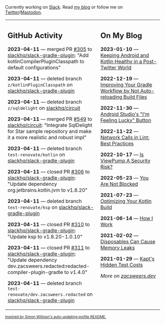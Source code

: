 Currently working on [Slack](https://slack.com/). Read [my blog](https://zacsweers.dev/) or follow me on [Twitter](https://twitter.com/ZacSweers)/[Mastodon](https://hachyderm.io/@ZacSweers).

<table><tr><td valign="top" width="60%">

## GitHub Activity
<!-- githubActivity starts -->
**2023-04-11** — merged PR [#305](https://github.com/slackhq/slack-gradle-plugin/pull/305) to [slackhq/slack-gradle-plugin](https://github.com/slackhq/slack-gradle-plugin): "Add kotlinCompilerPluginClasspath to default configurations"

**2023-04-11** — deleted branch `z/kotlinPluginClasspath` on [slackhq/slack-gradle-plugin](https://github.com/slackhq/slack-gradle-plugin)

**2023-04-11** — deleted branch `z/sqldelight` on [slackhq/circuit](https://github.com/slackhq/circuit)

**2023-04-11** — merged PR [#549](https://github.com/slackhq/circuit/pull/549) to [slackhq/circuit](https://github.com/slackhq/circuit): "Integrate SqlDelight for Star sample repository and make it a more realistic and robust impl"

**2023-04-11** — deleted branch `test-renovate/kotlin` on [slackhq/slack-gradle-plugin](https://github.com/slackhq/slack-gradle-plugin)

**2023-04-11** — closed PR [#306](https://github.com/slackhq/slack-gradle-plugin/pull/306) to [slackhq/slack-gradle-plugin](https://github.com/slackhq/slack-gradle-plugin): "Update dependency org.jetbrains.kotlin.jvm to v1.8.20"

**2023-04-11** — deleted branch `test-renovate/ksp` on [slackhq/slack-gradle-plugin](https://github.com/slackhq/slack-gradle-plugin)

**2023-04-11** — closed PR [#310](https://github.com/slackhq/slack-gradle-plugin/pull/310) to [slackhq/slack-gradle-plugin](https://github.com/slackhq/slack-gradle-plugin): "Update ksp to v1.8.20-1.0.10"

**2023-04-11** — closed PR [#311](https://github.com/slackhq/slack-gradle-plugin/pull/311) to [slackhq/slack-gradle-plugin](https://github.com/slackhq/slack-gradle-plugin): "Update dependency dev.zacsweers.redacted:redacted-compiler-plugin-gradle to v1.4.0"

**2023-04-11** — deleted branch `test-renovate/dev.zacsweers.redacted` on [slackhq/slack-gradle-plugin](https://github.com/slackhq/slack-gradle-plugin)
<!-- githubActivity ends -->
</td><td valign="top" width="40%">

## On My Blog
<!-- blog starts -->
**2023-01-10** — [Keeping Android and Kotlin Healthy in a Post-Twitter World](https://www.zacsweers.dev/keeping-android-healthy/)

**2022-12-19** — [Improving Your Gradle Workflow by Not Auto-reloading Build Files](https://www.zacsweers.dev/improving-your-workflow-by-not-auto-reloading-build-files/)

**2022-11-30** — [Android Studio's "I'm Feeling Lucky" Button](https://www.zacsweers.dev/android-studios-im-feeling-lucky-button/)

**2022-11-22** — [Network Calls in Lint: Best Practices](https://www.zacsweers.dev/network-calls-in-lint-best-practices/)

**2022-10-17** — [Is ViewPump A Security Risk?](https://www.zacsweers.dev/is-viewpump-a-security-risk/)

**2022-05-23** — [You Are Not Blocked](https://www.zacsweers.dev/you-are-not-blocked/)

**2021-07-23** — [Optimizing Your Kotlin Build](https://www.zacsweers.dev/optimizing-your-kotlin-build/)

**2021-06-14** — [How I Work](https://www.zacsweers.dev/how-i-work/)

**2021-02-02** — [Disposables Can Cause Memory Leaks](https://www.zacsweers.dev/disposables-can-cause-memory-leaks/)

**2021-01-29** — [Kapt's Hidden Test Costs](https://www.zacsweers.dev/kapts-hidden-test-costs/)
<!-- blog ends -->
_More on [zacsweers.dev](https://zacsweers.dev/)_
</td></tr></table>

<sub><a href="https://simonwillison.net/2020/Jul/10/self-updating-profile-readme/">Inspired by Simon Willison's auto-updating profile README.</a></sub>